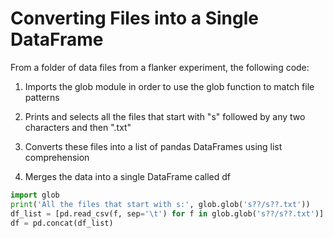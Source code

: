 # Converting Files into a Single DataFrame

From a folder of data files from a flanker experiment, the following code:

1) Imports the glob module in order to use the glob function to match file patterns

2) Prints and selects all the files that start with "s" followed by any two characters and then ".txt"

3) Converts these files into a list of pandas DataFrames using list comprehension

4) Merges the data into a single DataFrame called df

```python
import glob
print('All the files that start with s:', glob.glob('s??/s??.txt'))
df_list = [pd.read_csv(f, sep='\t') for f in glob.glob('s??/s??.txt')]
df = pd.concat(df_list)
```
